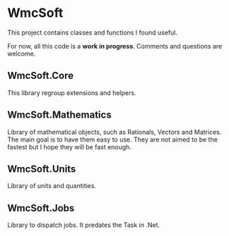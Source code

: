 # WmcSoft
This project contains classes and functions I found useful.

For now, all this code is a **work in progress**. Comments and questions are welcome.

## WmcSoft.Core
This library regroup extensions and helpers.

## WmcSoft.Mathematics
Library of mathematical objects, such as Rationals, Vectors and Matrices. The main goal is to have them easy to use.
They are not aimed to be the fastest but I hope they will be fast enough.

## WmcSoft.Units
Library of units and quantities.

## WmcSoft.Jobs
Library to dispatch jobs. It predates the Task in .Net.